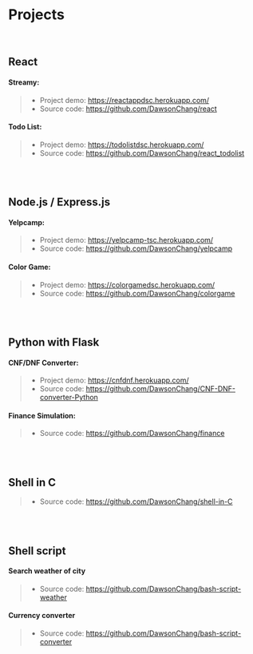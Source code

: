# **Projects**

<br />

## React
#### Streamy:
> - Project demo: https://reactappdsc.herokuapp.com/ <br />
> - Source code: https://github.com/DawsonChang/react

#### Todo List:
> - Project demo: https://todolistdsc.herokuapp.com/ <br />
> - Source code: https://github.com/DawsonChang/react_todolist

<br />
<br />

## Node.js / Express.js
#### Yelpcamp:
> - Project demo: https://yelpcamp-tsc.herokuapp.com/ <br />
> - Source code: https://github.com/DawsonChang/yelpcamp

#### Color Game:
> - Project demo: https://colorgamedsc.herokuapp.com/ <br />
> - Source code: https://github.com/DawsonChang/colorgame

<br />
<br />

## Python with Flask
#### CNF/DNF Converter:
> - Project demo: https://cnfdnf.herokuapp.com/ <br />
> - Source code: https://github.com/DawsonChang/CNF-DNF-converter-Python

#### Finance Simulation:
> - Source code: https://github.com/DawsonChang/finance

<br />
<br />

## Shell in C
> - Source code: https://github.com/DawsonChang/shell-in-C

<br />
<br />

## Shell script
#### Search weather of city
> - Source code: https://github.com/DawsonChang/bash-script-weather

#### Currency converter
> - Source code: https://github.com/DawsonChang/bash-script-converter
